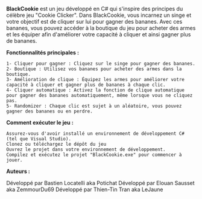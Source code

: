**BlackCookie** est un jeu développé en C# qui s'inspire des principes du célèbre jeu "Cookie Clicker". Dans BlackCookie, vous incarnez un singe et votre objectif est de cliquer sur lui pour gagner des bananes. Avec ces bananes, vous pouvez accéder à la boutique du jeu pour acheter des armes et les équiper afin d'améliorer votre capacité à cliquer et ainsi gagner plus de bananes.


**Fonctionnalités principales :**

    1- Cliquer pour gagner : Cliquez sur le singe pour gagner des bananes.
    2- Boutique : Utilisez vos bananes pour acheter des armes dans la boutique.
    3- Amélioration de clique : Équipez les armes pour améliorer votre capacité à cliquer et gagner plus de bananes à chaque clic.
    4- Cliquer automatique : Activez la fonction de clique automatique pour gagner des bananes automatiquement, même lorsque vous ne cliquez pas.
    5- Randomizer : Chaque clic est sujet à un aléatoire, vous pouvez gagner des bananes ou en perdre.


**Comment exécuter le jeu :**

    Assurez-vous d'avoir installé un environnement de développement C# (tel que Visual Studio).
    Clonez ou téléchargez le dépôt du jeu
    Ouvrez le projet dans votre environnement de développement.
    Compilez et exécutez le projet "BlackCookie.exe" pour commencer à jouer.


**Auteurs :**

Développé par Bastien Locatelli aka Potichat
Développé par Elouan Sausset aka ZemmourDu69
Développé par Thien-Tin Tran aka LeJaune
